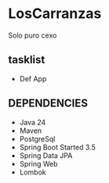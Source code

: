 # LosCarranzas
Solo puro cexo
## tasklist
* Def App
## DEPENDENCIES
* Java 24
* Maven
* PostgreSql
* Spring Boot Started 3.5
* Spring Data JPA
* Spring Web
* Lombok
